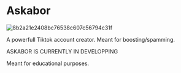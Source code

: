# Askabor
![8b2a21e2408bc76538c607c56794c31f](https://user-images.githubusercontent.com/48517965/156569651-b85a92ee-ba1c-4d99-bf04-b2bdf39f8197.gif)

A powerfull Tiktok account creator. Meant for boosting/spamming.

ASKABOR IS CURRENTLY IN DEVELOPPING

Meant for educational purposes.

